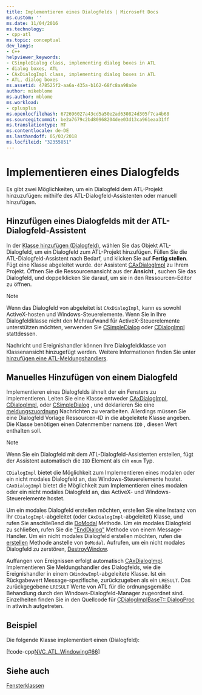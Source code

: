 ```yaml
---
title: Implementieren eines Dialogfelds | Microsoft Docs
ms.custom: ''
ms.date: 11/04/2016
ms.technology:
- cpp-atl
ms.topic: conceptual
dev_langs:
- C++
helpviewer_keywords:
- CSimpleDialog class, implementing dialog boxes in ATL
- dialog boxes, ATL
- CAxDialogImpl class, implementing dialog boxes in ATL
- ATL, dialog boxes
ms.assetid: 478525f2-aa6a-435a-b162-68fc8aa98a8e
author: mikeblome
ms.author: mblome
ms.workload:
- cplusplus
ms.openlocfilehash: 672696027a43cd5a50e2ad630824d305f7ca4b68
ms.sourcegitcommit: be2a7679c2bd80968204dee03d13ca961eaa31ff
ms.translationtype: MT
ms.contentlocale: de-DE
ms.lasthandoff: 05/03/2018
ms.locfileid: "32355851"
---
```

# <a name="implementing-a-dialog-box"></a>Implementieren eines Dialogfelds
Es gibt zwei Möglichkeiten, um ein Dialogfeld dem ATL-Projekt hinzuzufügen: mithilfe des ATL-Dialogfeld-Assistenten oder manuell hinzufügen.  
  
## <a name="adding-a-dialog-box-with-the-atl-dialog-wizard"></a>Hinzufügen eines Dialogfelds mit der ATL-Dialogfeld-Assistent  
 In der [Klasse hinzufügen (Dialogfeld)](../ide/add-class-dialog-box.md), wählen Sie das Objekt ATL-Dialogfeld, um ein Dialogfeld zum ATL-Projekt hinzufügen. Füllen Sie die ATL-Dialogfeld-Assistent nach Bedarf, und klicken Sie auf **Fertig stellen**. Fügt eine Klasse abgeleitet wurde. der Assistent [CAxDialogImpl](../atl/reference/caxdialogimpl-class.md) zu Ihrem Projekt. Öffnen Sie die Ressourcenansicht aus der **Ansicht** , suchen Sie das Dialogfeld, und doppelklicken Sie darauf, um sie in den Ressourcen-Editor zu öffnen.  
  
> [!NOTE]
>  Wenn das Dialogfeld von abgeleitet ist `CAxDialogImpl`, kann es sowohl ActiveX-hosten und Windows-Steuerelemente. Wenn Sie in Ihre Dialogfeldklasse nicht den Mehraufwand für ActiveX-Steuerelemente unterstützen möchten, verwenden Sie [CSimpleDialog](../atl/reference/csimpledialog-class.md) oder [CDialogImpl](../atl/reference/cdialogimpl-class.md) stattdessen.  
  
 Nachricht und Ereignishandler können Ihre Dialogfeldklasse von Klassenansicht hinzugefügt werden. Weitere Informationen finden Sie unter [hinzufügen eine ATL-Meldungshandlers](../atl/adding-an-atl-message-handler.md).  
  
## <a name="adding-a-dialog-box-manually"></a>Manuelles Hinzufügen von einem Dialogfeld  
 Implementieren eines Dialogfelds ähnelt der ein Fensters zu implementieren. Leiten Sie eine Klasse entweder [CAxDialogImpl](../atl/reference/caxdialogimpl-class.md), [CDialogImpl](../atl/reference/cdialogimpl-class.md), oder [CSimpleDialog](../atl/reference/csimpledialog-class.md) , und deklarieren Sie eine [meldungszuordnung](../atl/message-maps-atl.md) Nachrichten zu verarbeiten. Allerdings müssen Sie eine Dialogfeld Vorlage Ressourcen-ID in die abgeleitete Klasse angeben. Die Klasse benötigen einen Datenmember namens `IDD` , diesen Wert enthalten soll.  
  
> [!NOTE]
>  Wenn Sie ein Dialogfeld mit dem ATL-Dialogfeld-Assistenten erstellen, fügt der Assistent automatisch die `IDD` Element als ein `enum` Typ.  
  
 `CDialogImpl` bietet die Möglichkeit zum Implementieren eines modalen oder ein nicht modales Dialogfeld an, das Windows-Steuerelemente hostet. `CAxDialogImpl` bietet die Möglichkeit zum Implementieren eines modalen oder ein nicht modales Dialogfeld an, das ActiveX- und Windows-Steuerelemente hostet.  
  
 Um ein modales Dialogfeld erstellen möchten, erstellen Sie eine Instanz von Ihr `CDialogImpl`-abgeleitet (oder `CAxDialogImpl`-abgeleitet) Klasse, und rufen Sie anschließend die [DoModal](../atl/reference/cdialogimpl-class.md#domodal) Methode. Um ein modales Dialogfeld zu schließen, rufen Sie die ["EndDialog"](../atl/reference/cdialogimpl-class.md#enddialog) Methode von einem Message-Handler. Um ein nicht modales Dialogfeld erstellen möchten, rufen die [erstellen](../atl/reference/cdialogimpl-class.md#create) Methode anstelle von `DoModal`. Aufrufen, um ein nicht modales Dialogfeld zu zerstören, [DestroyWindow](../atl/reference/cdialogimpl-class.md#destroywindow).  
  
 Auffangen von Ereignissen erfolgt automatisch [CAxDialogImpl](../atl/reference/caxdialogimpl-class.md). Implementieren Sie Meldungshandler des Dialogfelds, wie die Ereignishandler in einem `CWindowImpl`-abgeleitete Klasse. Ist ein Rückgabewert Message-spezifische, zurückzugeben als ein `LRESULT`. Das zurückgegebene `LRESULT` Werte von ATL für die ordnungsgemäße Behandlung durch den Windows-Dialogfeld-Manager zugeordnet sind. Einzelheiten finden Sie in den Quellcode für [CDialogImplBaseT:: DialogProc](../atl/reference/cdialogimpl-class.md#dialogproc) in atlwin.h aufgetreten.  
  
## <a name="example"></a>Beispiel  
 Die folgende Klasse implementiert einen (Dialogfeld):  
  
 [!code-cpp[NVC_ATL_Windowing#66](../atl/codesnippet/cpp/implementing-a-dialog-box_1.h)]  
  
## <a name="see-also"></a>Siehe auch  
 [Fensterklassen](../atl/atl-window-classes.md)


